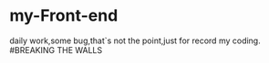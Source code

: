 # my-Front-end
daily work,some bug,that`s not the point,just for record my coding.
#BREAKING THE WALLS
